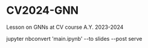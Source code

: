 # CV2024-GNN

Lesson on GNNs at CV course A.Y. 2023-2024

jupyter nbconvert 'main.ipynb' --to slides --post serve
